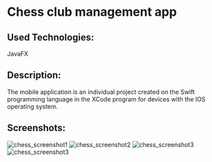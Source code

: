 # Chess club management app 

## Used Technologies:
JavaFX

## Description:
The mobile application is an individual project created on the Swift programming language in the XCode program for devices with the IOS operating system. 

## Screenshots:
![chess_screenshot1](https://github.com/evgeniya-zhukova/Chess_club_management_app/blob/main/screenshots/Chess1.png)
![chess_screenshot2](https://github.com/evgeniya-zhukova/Chess_club_management_app/blob/main/screenshots/Chess2.png)
![chess_screenshot3](https://github.com/evgeniya-zhukova/Chess_club_management_app/blob/main/screenshots/Chess3.png)
![chess_screenshot3](https://github.com/evgeniya-zhukova/Chess_club_management_app/blob/main/screenshots/Chess4.png)
